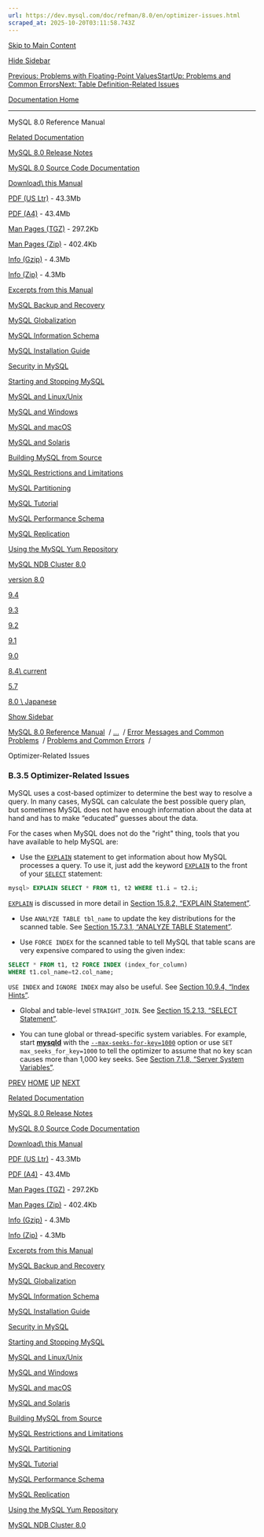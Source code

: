 ```yaml
---
url: https://dev.mysql.com/doc/refman/8.0/en/optimizer-issues.html
scraped_at: 2025-10-20T03:11:58.743Z
---
```


[Skip to Main Content](https://dev.mysql.com/doc/refman/8.0/en/optimizer-issues.html#main)

[Hide Sidebar](https://dev.mysql.com/doc/refman/8.0/en/optimizer-issues.html "Hide Sidebar")

[Previous: Problems with Floating-Point Values](https://dev.mysql.com/doc/refman/8.0/en/problems-with-float.html "Previous: Problems with Floating-Point Values")[Start](https://dev.mysql.com/doc/refman/8.0/en/index.html "Start")[Up: Problems and Common Errors](https://dev.mysql.com/doc/refman/8.0/en/problems.html "Up: Problems and Common Errors")[Next: Table Definition-Related Issues](https://dev.mysql.com/doc/refman/8.0/en/table-definition-issues.html "Next: Table Definition-Related Issues")

[Documentation Home](https://dev.mysql.com/doc/)

* * *

MySQL 8.0 Reference Manual

[Related Documentation](https://dev.mysql.com/doc/refman/8.0/en/optimizer-issues.html)

[MySQL 8.0 Release Notes](https://dev.mysql.com/doc/relnotes/mysql/8.0/en/)

[MySQL 8.0 Source Code Documentation](https://dev.mysql.com/doc/dev/mysql-server/latest/)

[Download\\
this Manual](https://dev.mysql.com/doc/refman/8.0/en/optimizer-issues.html)

[PDF (US Ltr)](https://downloads.mysql.com/docs/refman-8.0-en.pdf)
\- 43.3Mb

[PDF (A4)](https://downloads.mysql.com/docs/refman-8.0-en.a4.pdf)
\- 43.4Mb

[Man Pages (TGZ)](https://downloads.mysql.com/docs/refman-8.0-en.man-gpl.tar.gz)
\- 297.2Kb

[Man Pages (Zip)](https://downloads.mysql.com/docs/refman-8.0-en.man-gpl.zip)
\- 402.4Kb

[Info (Gzip)](https://downloads.mysql.com/docs/mysql-8.0.info.gz)
\- 4.3Mb

[Info (Zip)](https://downloads.mysql.com/docs/mysql-8.0.info.zip)
\- 4.3Mb

[Excerpts from this Manual](https://dev.mysql.com/doc/refman/8.0/en/optimizer-issues.html)

[MySQL Backup and Recovery](https://dev.mysql.com/doc/mysql-backup-excerpt/8.0/en/)

[MySQL Globalization](https://dev.mysql.com/doc/mysql-g11n-excerpt/8.0/en/)

[MySQL Information Schema](https://dev.mysql.com/doc/mysql-infoschema-excerpt/8.0/en/)

[MySQL Installation Guide](https://dev.mysql.com/doc/mysql-installation-excerpt/8.0/en/)

[Security in MySQL](https://dev.mysql.com/doc/mysql-security-excerpt/8.0/en/)

[Starting and Stopping MySQL](https://dev.mysql.com/doc/mysql-startstop-excerpt/8.0/en/)

[MySQL and Linux/Unix](https://dev.mysql.com/doc/mysql-linuxunix-excerpt/8.0/en/)

[MySQL and Windows](https://dev.mysql.com/doc/mysql-windows-excerpt/8.0/en/)

[MySQL and macOS](https://dev.mysql.com/doc/mysql-macos-excerpt/8.0/en/)

[MySQL and Solaris](https://dev.mysql.com/doc/mysql-solaris-excerpt/8.0/en/)

[Building MySQL from Source](https://dev.mysql.com/doc/mysql-sourcebuild-excerpt/8.0/en/)

[MySQL Restrictions and Limitations](https://dev.mysql.com/doc/mysql-reslimits-excerpt/8.0/en/)

[MySQL Partitioning](https://dev.mysql.com/doc/mysql-partitioning-excerpt/8.0/en/)

[MySQL Tutorial](https://dev.mysql.com/doc/mysql-tutorial-excerpt/8.0/en/)

[MySQL Performance Schema](https://dev.mysql.com/doc/mysql-perfschema-excerpt/8.0/en/)

[MySQL Replication](https://dev.mysql.com/doc/mysql-replication-excerpt/8.0/en/)

[Using the MySQL Yum Repository](https://dev.mysql.com/doc/mysql-repo-excerpt/8.0/en/)

[MySQL NDB Cluster 8.0](https://dev.mysql.com/doc/mysql-cluster-excerpt/8.0/en/)

[version 8.0](https://dev.mysql.com/doc/refman/8.0/en/optimizer-issues.html)

[9.4](https://dev.mysql.com/doc/refman/9.4/en/optimizer-issues.html)

[9.3](https://dev.mysql.com/doc/refman/9.3/en/optimizer-issues.html)

[9.2](https://dev.mysql.com/doc/refman/9.2/en/optimizer-issues.html)

[9.1](https://dev.mysql.com/doc/refman/9.1/en/optimizer-issues.html)

[9.0](https://dev.mysql.com/doc/refman/9.0/en/optimizer-issues.html)

[8.4\\
current](https://dev.mysql.com/doc/refman/8.4/en/optimizer-issues.html)

[5.7](https://dev.mysql.com/doc/refman/5.7/en/optimizer-issues.html)

[8.0 \\
Japanese](https://dev.mysql.com/doc/refman/8.0/ja/optimizer-issues.html)

[Show Sidebar](https://dev.mysql.com/doc/refman/8.0/en/optimizer-issues.html "Show Sidebar")

[MySQL 8.0 Reference Manual](https://dev.mysql.com/doc/refman/8.0/en/)  /
[...](https://dev.mysql.com/doc/refman/8.0/en/optimizer-issues.html)  / [Error Messages and Common Problems](https://dev.mysql.com/doc/refman/8.0/en/error-handling.html)  /
[Problems and Common Errors](https://dev.mysql.com/doc/refman/8.0/en/problems.html)  /

Optimizer-Related Issues


### B.3.5 Optimizer-Related Issues

MySQL uses a cost-based optimizer to determine the best way to
resolve a query. In many cases, MySQL can calculate the best
possible query plan, but sometimes MySQL does not have enough
information about the data at hand and has to make
“educated” guesses about the data.


For the cases when MySQL does not do the "right" thing, tools
that you have available to help MySQL are:

- Use the [`EXPLAIN`](https://dev.mysql.com/doc/refman/8.0/en/explain.html "15.8.2 EXPLAIN Statement") statement to
get information about how MySQL processes a query. To use
it, just add the keyword
[`EXPLAIN`](https://dev.mysql.com/doc/refman/8.0/en/explain.html "15.8.2 EXPLAIN Statement") to the front of your
[`SELECT`](https://dev.mysql.com/doc/refman/8.0/en/select.html "15.2.13 SELECT Statement") statement:



```sql
mysql> EXPLAIN SELECT * FROM t1, t2 WHERE t1.i = t2.i;
```


[`EXPLAIN`](https://dev.mysql.com/doc/refman/8.0/en/explain.html "15.8.2 EXPLAIN Statement") is discussed in more
detail in [Section 15.8.2, “EXPLAIN Statement”](https://dev.mysql.com/doc/refman/8.0/en/explain.html "15.8.2 EXPLAIN Statement").


- Use `ANALYZE TABLE
              tbl_name` to update the
key distributions for the scanned table. See
[Section 15.7.3.1, “ANALYZE TABLE Statement”](https://dev.mysql.com/doc/refman/8.0/en/analyze-table.html "15.7.3.1 ANALYZE TABLE Statement").


- Use `FORCE INDEX` for the scanned table to
tell MySQL that table scans are very expensive compared to
using the given index:



```sql
SELECT * FROM t1, t2 FORCE INDEX (index_for_column)
WHERE t1.col_name=t2.col_name;
```


`USE INDEX` and `IGNORE
              INDEX` may also be useful. See
[Section 10.9.4, “Index Hints”](https://dev.mysql.com/doc/refman/8.0/en/index-hints.html "10.9.4 Index Hints").


- Global and table-level `STRAIGHT_JOIN`. See
[Section 15.2.13, “SELECT Statement”](https://dev.mysql.com/doc/refman/8.0/en/select.html "15.2.13 SELECT Statement").


- You can tune global or thread-specific system variables. For
example, start [**mysqld**](https://dev.mysql.com/doc/refman/8.0/en/mysqld.html "6.3.1 mysqld — The MySQL Server") with the
[`--max-seeks-for-key=1000`](https://dev.mysql.com/doc/refman/8.0/en/server-system-variables.html#sysvar_max_seeks_for_key)
option or use `SET max_seeks_for_key=1000`
to tell the optimizer to assume that no key scan causes more
than 1,000 key seeks. See
[Section 7.1.8, “Server System Variables”](https://dev.mysql.com/doc/refman/8.0/en/server-system-variables.html "7.1.8 Server System Variables").


[PREV](https://dev.mysql.com/doc/refman/8.0/en/problems-with-float.html "Previous: Problems with Floating-Point Values") [HOME](https://dev.mysql.com/doc/refman/8.0/en/index.html "Start") [UP](https://dev.mysql.com/doc/refman/8.0/en/problems.html "Up: Problems and Common Errors") [NEXT](https://dev.mysql.com/doc/refman/8.0/en/table-definition-issues.html "Next: Table Definition-Related Issues")

[Related Documentation](https://dev.mysql.com/doc/refman/8.0/en/optimizer-issues.html)

[MySQL 8.0 Release Notes](https://dev.mysql.com/doc/relnotes/mysql/8.0/en/)

[MySQL 8.0 Source Code Documentation](https://dev.mysql.com/doc/dev/mysql-server/latest/)

[Download\\
this Manual](https://dev.mysql.com/doc/refman/8.0/en/optimizer-issues.html)

[PDF (US Ltr)](https://downloads.mysql.com/docs/refman-8.0-en.pdf)
\- 43.3Mb

[PDF (A4)](https://downloads.mysql.com/docs/refman-8.0-en.a4.pdf)
\- 43.4Mb

[Man Pages (TGZ)](https://downloads.mysql.com/docs/refman-8.0-en.man-gpl.tar.gz)
\- 297.2Kb

[Man Pages (Zip)](https://downloads.mysql.com/docs/refman-8.0-en.man-gpl.zip)
\- 402.4Kb

[Info (Gzip)](https://downloads.mysql.com/docs/mysql-8.0.info.gz)
\- 4.3Mb

[Info (Zip)](https://downloads.mysql.com/docs/mysql-8.0.info.zip)
\- 4.3Mb

[Excerpts from this Manual](https://dev.mysql.com/doc/refman/8.0/en/optimizer-issues.html)

[MySQL Backup and Recovery](https://dev.mysql.com/doc/mysql-backup-excerpt/8.0/en/)

[MySQL Globalization](https://dev.mysql.com/doc/mysql-g11n-excerpt/8.0/en/)

[MySQL Information Schema](https://dev.mysql.com/doc/mysql-infoschema-excerpt/8.0/en/)

[MySQL Installation Guide](https://dev.mysql.com/doc/mysql-installation-excerpt/8.0/en/)

[Security in MySQL](https://dev.mysql.com/doc/mysql-security-excerpt/8.0/en/)

[Starting and Stopping MySQL](https://dev.mysql.com/doc/mysql-startstop-excerpt/8.0/en/)

[MySQL and Linux/Unix](https://dev.mysql.com/doc/mysql-linuxunix-excerpt/8.0/en/)

[MySQL and Windows](https://dev.mysql.com/doc/mysql-windows-excerpt/8.0/en/)

[MySQL and macOS](https://dev.mysql.com/doc/mysql-macos-excerpt/8.0/en/)

[MySQL and Solaris](https://dev.mysql.com/doc/mysql-solaris-excerpt/8.0/en/)

[Building MySQL from Source](https://dev.mysql.com/doc/mysql-sourcebuild-excerpt/8.0/en/)

[MySQL Restrictions and Limitations](https://dev.mysql.com/doc/mysql-reslimits-excerpt/8.0/en/)

[MySQL Partitioning](https://dev.mysql.com/doc/mysql-partitioning-excerpt/8.0/en/)

[MySQL Tutorial](https://dev.mysql.com/doc/mysql-tutorial-excerpt/8.0/en/)

[MySQL Performance Schema](https://dev.mysql.com/doc/mysql-perfschema-excerpt/8.0/en/)

[MySQL Replication](https://dev.mysql.com/doc/mysql-replication-excerpt/8.0/en/)

[Using the MySQL Yum Repository](https://dev.mysql.com/doc/mysql-repo-excerpt/8.0/en/)

[MySQL NDB Cluster 8.0](https://dev.mysql.com/doc/mysql-cluster-excerpt/8.0/en/)